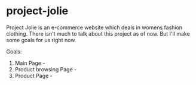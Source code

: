 # project-jolie

Project Jolie is an e-commerce website which deals in womens fashion clothing. 
There isn't much to talk about this project as of now. But I'll make some goals for us right now.

Goals:
1) Main Page - 
2) Product browsing Page - 
3) Product Page - 

